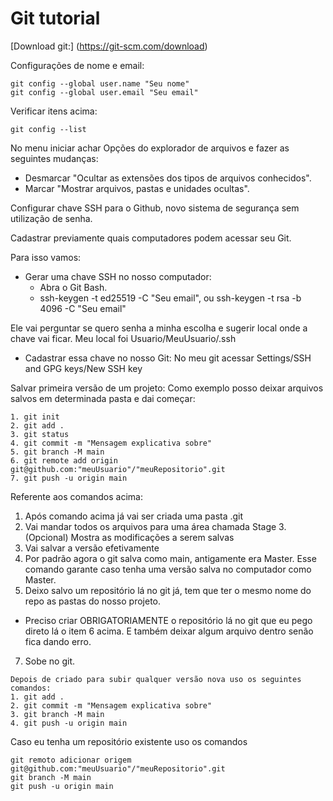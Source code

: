# Git tutorial

[Download git:]
(https://git-scm.com/download)

Configurações de nome e email:
```
git config --global user.name "Seu nome"
git config --global user.email "Seu email"
```

Verificar itens acima:
```
git config --list
```

No menu iniciar achar Opções do explorador de arquivos e fazer as seguintes mudanças:
- Desmarcar "Ocultar as extensões dos tipos de arquivos conhecidos".
- Marcar "Mostrar arquivos, pastas e unidades ocultas".


Configurar chave SSH para o Github, novo sistema de segurança sem utilização de senha.

Cadastrar previamente quais computadores podem acessar seu Git.

Para isso vamos:
- Gerar uma chave SSH no nosso computador:
  - Abra o Git Bash.
  - ssh-keygen -t ed25519 -C "Seu email", ou ssh-keygen -t rsa -b 4096 -C "Seu email"
  
 Ele vai perguntar se quero senha a minha escolha e sugerir local onde a chave vai ficar.
    Meu local foi Usuario/MeuUsuario/.ssh
  
 - Cadastrar essa chave no nosso Git:
    No meu git acessar Settings/SSH and GPG keys/New SSH key
    
Salvar primeira versão de um projeto:
Como exemplo posso deixar arquivos salvos em determinada pasta e dai começar:
```
1. git init 
2. git add .
3. git status 
4. git commit -m "Mensagem explicativa sobre" 
5. git branch -M main 
6. git remote add origin git@github.com:"meuUsuario"/"meuRepositorio".git 
7. git push -u origin main
```

Referente aos comandos acima:

1. Após comando acima já vai ser criada uma pasta .git   
2. Vai mandar todos os arquivos para uma área chamada Stage
3.(Opcional) Mostra as modificações a serem salvas
4. Vai salvar a versão efetivamente
5. Por padrão agora o git salva como main, antigamente era Master. Esse comando garante caso tenha uma versão salva no computador como Master.
6. Deixo salvo um repositório lá no git já, tem que ter o mesmo nome do repo as pastas do nosso projeto.
  - Preciso criar OBRIGATORIAMENTE o repositório lá no git que eu pego direto lá o item 6 acima. E também deixar algum arquivo dentro senão fica dando erro.
7. Sobe no git.

```
Depois de criado para subir qualquer versão nova uso os seguintes comandos:
1. git add .
2. git commit -m "Mensagem explicativa sobre" 
3. git branch -M main 
4. git push -u origin main
```
Caso eu tenha um repositório existente uso os comandos

```
git remoto adicionar origem git@github.com:"meuUsuario"/"meuRepositorio".git 
git branch -M main 
git push -u origin main
```
